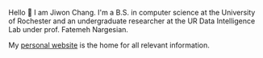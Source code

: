 Hello 👋 I am Jiwon Chang. I'm a B.S. in computer science at the University of Rochester and an undergraduate researcher at the UR Data Intelligence Lab under prof. Fatemeh Nargesian. 

My [personal website](https://jiwonc.net/) is the home for all relevant information. 
